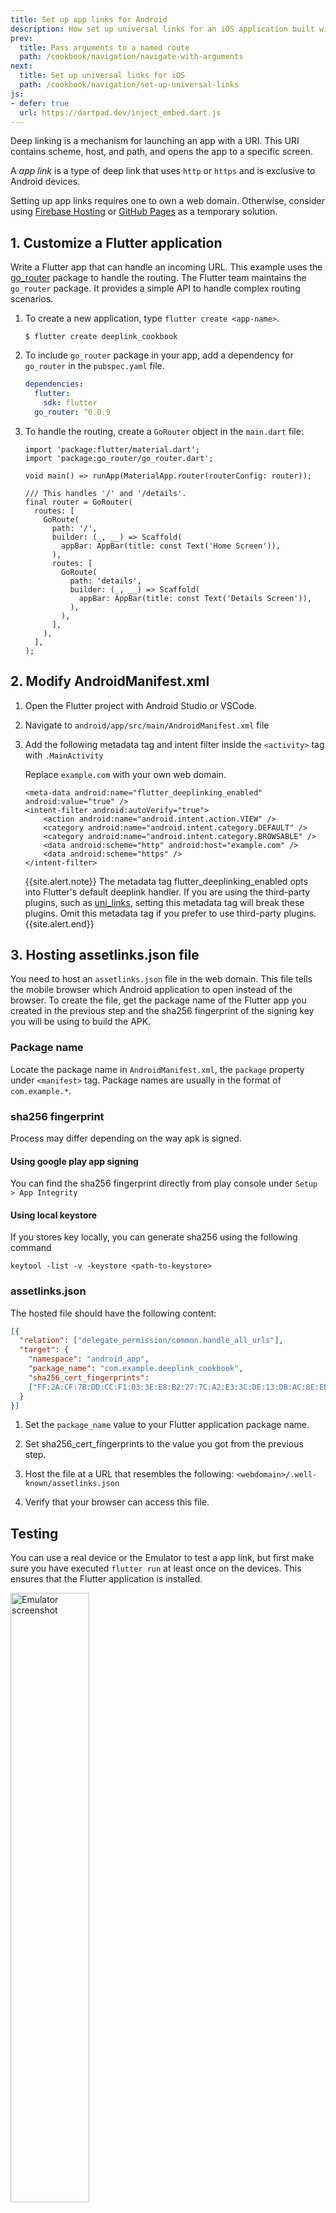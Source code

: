 ```yaml
---
title: Set up app links for Android
description: How set up universal links for an iOS application built with Flutter
prev:
  title: Pass arguments to a named route
  path: /cookbook/navigation/navigate-with-arguments
next:
  title: Set up universal links for iOS
  path: /cookbook/navigation/set-up-universal-links
js:
- defer: true
  url: https://dartpad.dev/inject_embed.dart.js
---
```


<?code-excerpt path-base="codelabs/deeplink_cookbook"?>

Deep linking is a mechanism for launching an app with a URI. This URI
contains scheme, host, and path, and opens the app to a specific
screen.

A _app link_ is a type of deep link that uses `http` or `https` and
is exclusive to Android devices.


Setting up app links requires one to own a web domain. Otherwise, consider
using [Firebase Hosting][] or [GitHub Pages][] as a temporary solution.


## 1. Customize a Flutter application

Write a Flutter app that can handle an incoming URL.
This example uses the [go_router][] package to handle the routing.
The Flutter team maintains the `go_router` package.
It provides a simple API to handle complex routing scenarios.

1. To create a new application, type `flutter create <app-name>`.

    ```shell
    $ flutter create deeplink_cookbook
    ```

2. To include `go_router` package in your app, add a dependency for
`go_router` in the `pubspec.yaml` file.

    ```yaml
    dependencies:
      flutter:
        sdk: flutter
      go_router: ^6.0.9
    ```

3. To handle the routing, create a `GoRouter` object in the `main.dart` file:

    <?code-excerpt "lib/main.dart"?>
    ```run-dartpad:theme-light:mode-flutter:run-true:width-100%:height-600px:split-60:ga_id-interactive_example
    import 'package:flutter/material.dart';
    import 'package:go_router/go_router.dart';

    void main() => runApp(MaterialApp.router(routerConfig: router));

    /// This handles '/' and '/details'.
    final router = GoRouter(
      routes: [
        GoRoute(
          path: '/',
          builder: (_, __) => Scaffold(
            appBar: AppBar(title: const Text('Home Screen')),
          ),
          routes: [
            GoRoute(
              path: 'details',
              builder: (_, __) => Scaffold(
                appBar: AppBar(title: const Text('Details Screen')),
              ),
            ),
          ],
        ),
      ],
    );
    ```



## 2. Modify AndroidManifest.xml

1. Open the Flutter project with Android Studio or VSCode. 
2. Navigate to `android/app/src/main/AndroidManifest.xml` file
3. Add the following metadata tag and intent filter inside the `<activity>` tag with `.MainActivity`

    Replace `example.com` with your own web domain.
    ```
    <meta-data android:name="flutter_deeplinking_enabled" android:value="true" />
    <intent-filter android:autoVerify="true">
        <action android:name="android.intent.action.VIEW" />
        <category android:name="android.intent.category.DEFAULT" />
        <category android:name="android.intent.category.BROWSABLE" />
        <data android:scheme="http" android:host="example.com" />
        <data android:scheme="https" />
    </intent-filter>
    ```
   {{site.alert.note}}
     The metadata tag flutter_deeplinking_enabled opts into Flutter's default deeplink handler. If
     you are using the third-party plugins, such as [uni_links][], setting this metadata tag will
     break these plugins. Omit this metadata tag if you prefer to use third-party plugins.
   {{site.alert.end}}

## 3. Hosting assetlinks.json file

You need to host an `assetlinks.json` file in the web domain.
This file tells the mobile browser which Android application to open instead of the browser.
To create the file, get the package name of the Flutter app you created in the previous step and
the sha256 fingerprint of the signing key you will be using to build the APK.

### Package name

Locate the package name in `AndroidManifest.xml`, the `package` property under `<manifest>` tag.
Package names are usually in the format of `com.example.*`.

### sha256 fingerprint

Process may differ depending on the way apk is signed.


#### Using google play app signing

You can find the sha256 fingerprint directly from play console under `Setup > App Integrity`


#### Using local keystore

If you stores key locally, you can generate sha256 using the following command
```
keytool -list -v -keystore <path-to-keystore>
```

### assetlinks.json

The hosted file should have the following content:
```json
[{
  "relation": ["delegate_permission/common.handle_all_urls"],
  "target": {
    "namespace": "android_app",
    "package_name": "com.example.deeplink_cookbook",
    "sha256_cert_fingerprints":
    ["FF:2A:CF:7B:DD:CC:F1:03:3E:E8:B2:27:7C:A2:E3:3C:DE:13:DB:AC:8E:EB:3A:B9:72:A1:0E:26:8A:F5:EC:AF"]
  }
}]
```

1. Set the `package_name` value to your Flutter application package name.

2. Set sha256_cert_fingerprints to the value you got from the previous step.

3. Host the file at a URL that resembles the following:
`<webdomain>/.well-known/assetlinks.json`

4. Verify that your browser can access this file.


## Testing

You can use a real device or the Emulator to test a app link,
but first make sure you have executed `flutter run` at least once on
the devices. This ensures that the Flutter application is installed.

<img src="/assets/images/docs/cookbook/set-up-app-links-emulator-installed.png" alt="Emulator screenshot" width="50%" />



To test **only** the app setup, use the adb command:
```
adb shell 'am start -a android.intent.action.VIEW \
    -c android.intent.category.BROWSABLE \
    -d "http://<web-domain>/details"' \
    <package name>
```
{{site.alert.note}}
   This does not test whether the web files are hosted correctly, the command launches the app even
   if web files are not presented.
{{site.alert.end}}

To test **both** web and app setup, you need to click on a link directly through web browser or other
apps. One way is to use the google doc by typing the url, and click.

If everything is set up correctly, the Flutter application
launches and displays the details screen:

<img src="/assets/images/docs/cookbook/set-up-app-links-emulator-deeplinked.png" alt="Deeplinked Emulator screenshot" width="50%" />


## Appendix

Source code: [deeplink_cookbook][]

[deeplink_cookbook]: https://github.com/flutter/codelabs/tree/main/deeplink_cookbook
[Firebase Hosting]: https://firebase.google.com/docs/hosting
[go_router]: https://pub.dev/packages/go_router
[GitHub Pages]: https://pages.github.com
[uni_links]: https://pub.dev/packages/uni_links
[Signing the app]: https://docs.flutter.dev/deployment/android#signing-the-app
